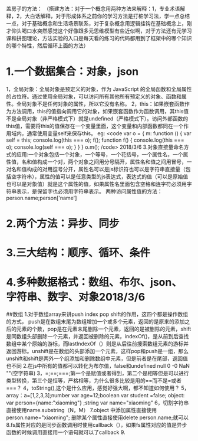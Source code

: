 盖房子的方法：
（搭建方法：对于一个概念用两种方法来解释：1，专业术语解释，2，大白话解释，对于形成体系之前你的学习方法是打桩学习法，学一点总结一点，对于基础概念和生活场景联系，对于复杂概念用逻辑挂钩在基础概念上，刚才仰头喝口水突然感觉这个好像跟多元思维模型有些近似啊，对于方法还有元学习课和拼图理论，方法实验的入口是每天看的练习的代码都用到了框架中的哪个知识的哪个特性，然后循环上面的方法）

# 1.一个数据集合：对象，json
1，全局对象：全局对象是预定义的对象，作为 JavaScript 的全局函数和全局属性的占位符。通过使用全局对象，可以访问所有其他所有预定义的对象、函数和属性。全局对象不是任何对象的属性，所以它没有名称。
2，this：如果嵌套函数作为方法调用，this的值指向调用它的对象，如果嵌套函数作为函数调用，其this值不是全局对象（非严格模式下）就是undefined（严格模式下）。访问外部函数的this值，需要将this的值保存在一个变量里面，这个变量和内部函数都同在一个作用域内，通常使用变量self来保存this。
eg:
<code var o = {
    m: function () {
        var self = this;
        console.log(this === o);
        f();
        function f() {
            console.log(this === o);
            console.log(self === o);
        }
    }
}
o.m();  /code> 2018/3/6
3.对象直接量命名方式的应用:一个对象包括一个对象，一个等号，一个花括号，一个属性名，一个属性值，名和值构成一个对，两个对象之间用分号隔开，属性名和值之间用冒号，一对名和值构成的对用逗号分开，属性名可以是js标识符也可以是字符串直接量（包括空字符串），属性的值可以是任意类型的js表达式，表达式的值（可以是原始值也可以是对象值）就是这个属性的值，如果属性名里面包含空格和连字符必须用字符串表示，是保留字也必须用字符串表示。
两种访问属性值的方法：person.name;person['name']



# 2.两个方法：异步、同步
# 3.三大结构：顺序、循环、条件
# 4.多种数据格式：数组、布尔、json、字符串、数字、对象2018/3/6
##数组
1.对于数组array来讲push index pop shift的作用，这四个都是操作数组的方式，
push是在数组末尾为数组增加一个或多个元素，返回的是原来的添加之后的元素的个数，pop是在元素末尾删除一个元素，返回的是被删除的元素，shift是同数组头部删除一个元素，并返回被删除的元素，indexOf()，是从前到后查找数组中某个原始的游标，而lastIndexOf（）则是从后往前搜索数组元素的游标并返回游标。unshift是在数组的头部添加一个元素，这样pop和push是一组，那么unshift和shift是两外一个组添加和删除数组中元素，但是前者是在尾部，返回值也不同
2.在js中所有的值都可以转化为布尔值，false和undefined null 0 -0 NaN ""(空字符串)
3，=;==;===;第一个是赋值或者得到，第二个是相等但是可以进行类型转换，第三个是恒等，严格相等，为什么很多比较是用的==而不是=或者===？
4，toString(),这个是什么应用，感觉好强大啊，都不知道如何使用？
5，array：a=[1,2,3,3];number var age=12;boolean var student =false;
object: var person={name:"xiaoming"} ;string var name="xiaoming"
6，切割字符串直接使用name.substring（N，M）
7.object 中添加属性直接使用 person.name="xiaoming";
删除某个属性直接使用delete person.name;就可以
8.fs属性对应的是同步函数调用时使用callback（），如果fs属性对应的值是异步函数的时候调用直接用一个语句就可以了callback
9.